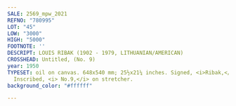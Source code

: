 ```yaml
---
SALE: 2569_mpw_2021
REFNO: "780995"
LOT: "45"
LOW: "3000"
HIGH: "5000"
FOOTNOTE: ''
DESCRIPT: LOUIS RIBAK (1902 - 1979, LITHUANIAN/AMERICAN)
CROSSHEAD: Untitled, (No. 9)
year: 1950
TYPESET: oil on canvas. 648x540 mm; 25½x21¼ inches. Signed, <i>Ribak,</i> lower right.
  Inscribed, <i> No.9,</i> on stretcher.
background_color: "#ffffff"

---
```

